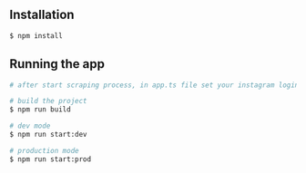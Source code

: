 ## Installation

```bash
$ npm install
```

## Running the app

```bash
# after start scraping process, in app.ts file set your instagram login and password

# build the project
$ npm run build

# dev mode
$ npm run start:dev

# production mode
$ npm run start:prod
```
